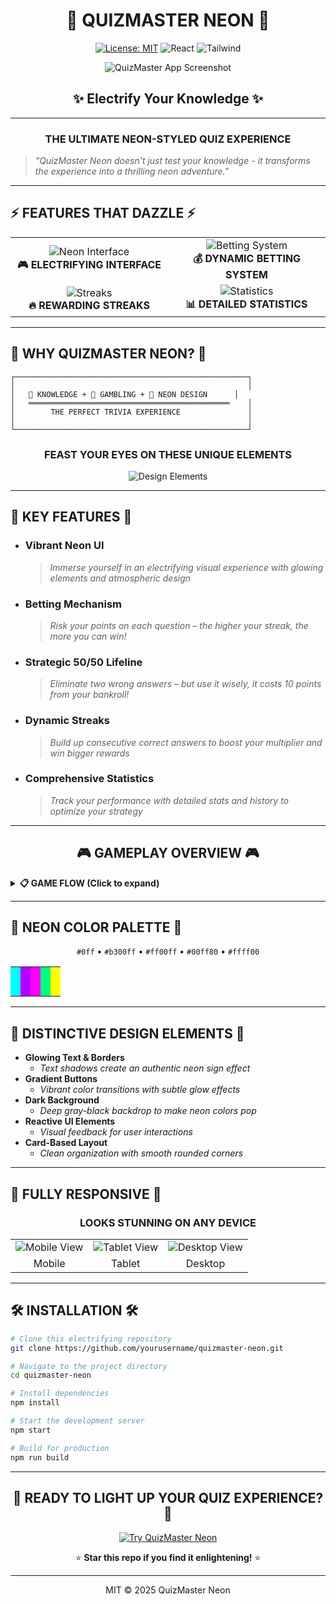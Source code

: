 <div align="center">

# 🌟 **QUIZMASTER NEON** 🌟

[![License: MIT](https://img.shields.io/badge/License-MIT-yellow.svg)](https://opensource.org/licenses/MIT)
![React](https://img.shields.io/badge/React-20232A?style=for-the-badge&logo=react&logoColor=61DAFB)
![Tailwind](https://img.shields.io/badge/Tailwind_CSS-38B2AC?style=for-the-badge&logo=tailwind-css&logoColor=white)

<img src="/api/placeholder/800/400" alt="QuizMaster App Screenshot" />

## **✨ Electrify Your Knowledge ✨**

</div>

---

<div align="center">
  
### **THE ULTIMATE NEON-STYLED QUIZ EXPERIENCE** 
  
</div>

> *"QuizMaster Neon doesn't just test your knowledge - it transforms the experience into a thrilling neon adventure."*

---

## ⚡ **FEATURES THAT DAZZLE** ⚡

<table>
  <tr>
    <td width="50%" align="center">
      <img src="/api/placeholder/400/200" alt="Neon Interface" /><br>
      <b>🎮 ELECTRIFYING INTERFACE</b>
    </td>
    <td width="50%" align="center">
      <img src="/api/placeholder/400/200" alt="Betting System" /><br>
      <b>💰 DYNAMIC BETTING SYSTEM</b>
    </td>
  </tr>
  <tr>
    <td width="50%" align="center">
      <img src="/api/placeholder/400/200" alt="Streaks" /><br>
      <b>🔥 REWARDING STREAKS</b>
    </td>
    <td width="50%" align="center">
      <img src="/api/placeholder/400/200" alt="Statistics" /><br>
      <b>📊 DETAILED STATISTICS</b>
    </td>
  </tr>
</table>

---

## 💫 **WHY QUIZMASTER NEON?** 💫

```
┌────────────────────────────────────────────────────┐
│                                                    │
│   🧠 KNOWLEDGE + 🎲 GAMBLING + 🌈 NEON DESIGN      │
│   ═════════════════════════════════════════════    │
│        THE PERFECT TRIVIA EXPERIENCE               │
│                                                    │
└────────────────────────────────────────────────────┘
```

<div align="center">
  
### **FEAST YOUR EYES ON THESE UNIQUE ELEMENTS**

<img src="/api/placeholder/800/100" alt="Design Elements" />

</div>

---

## 🚀 **KEY FEATURES** 🚀

- ### **Vibrant Neon UI**
  > *Immerse yourself in an electrifying visual experience with glowing elements and atmospheric design*

- ### **Betting Mechanism**
  > *Risk your points on each question – the higher your streak, the more you can win!*

- ### **Strategic 50/50 Lifeline**
  > *Eliminate two wrong answers – but use it wisely, it costs 10 points from your bankroll!*

- ### **Dynamic Streaks**
  > *Build up consecutive correct answers to boost your multiplier and win bigger rewards*

- ### **Comprehensive Statistics**
  > *Track your performance with detailed stats and history to optimize your strategy*

---

<div align="center">

## 🎮 **GAMEPLAY OVERVIEW** 🎮

</div>

<details>
<summary><b>📋 GAME FLOW (Click to expand)</b></summary>
<br>

```mermaid
graph TD
    A[Start Quiz] --> B[Answer Questions]
    B --> C{Correct?}
    C -->|Yes| D[Win Bet + Streak Bonus]
    C -->|No| E[Lose Bet]
    D --> F[Next Question]
    E --> F
    F --> G{More Questions?}
    G -->|Yes| B
    G -->|No| H[View Statistics]
```

</details>

---

## 🎨 **NEON COLOR PALETTE** 🎨

<div align="center">

`#0ff` • `#b300ff` • `#ff00ff` • `#00ff80` • `#ffff00`

<table>
  <tr>
    <td width="20%" bgcolor="#0ff"><br><br></td>
    <td width="20%" bgcolor="#b300ff"><br><br></td>
    <td width="20%" bgcolor="#ff00ff"><br><br></td>
    <td width="20%" bgcolor="#00ff80"><br><br></td>
    <td width="20%" bgcolor="#ffff00"><br><br></td>
  </tr>
</table>

</div>

---

## 💎 **DISTINCTIVE DESIGN ELEMENTS** 💎

- **Glowing Text & Borders** 
  - *Text shadows create an authentic neon sign effect*
- **Gradient Buttons** 
  - *Vibrant color transitions with subtle glow effects*
- **Dark Background** 
  - *Deep gray-black backdrop to make neon colors pop*
- **Reactive UI Elements** 
  - *Visual feedback for user interactions*
- **Card-Based Layout** 
  - *Clean organization with smooth rounded corners*

---

## 📱 **FULLY RESPONSIVE** 📱

<div align="center">
  
### **LOOKS STUNNING ON ANY DEVICE**

<table>
  <tr>
    <td><img src="/api/placeholder/200/400" alt="Mobile View" /></td>
    <td><img src="/api/placeholder/400/400" alt="Tablet View" /></td>
    <td><img src="/api/placeholder/500/400" alt="Desktop View" /></td>
  </tr>
  <tr>
    <td align="center">Mobile</td>
    <td align="center">Tablet</td>
    <td align="center">Desktop</td>
  </tr>
</table>

</div>

---

## 🛠️ **INSTALLATION** 🛠️

```bash
# Clone this electrifying repository
git clone https://github.com/yourusername/quizmaster-neon.git

# Navigate to the project directory
cd quizmaster-neon

# Install dependencies
npm install

# Start the development server
npm start

# Build for production
npm run build
```

---

<div align="center">

## 🌟 **READY TO LIGHT UP YOUR QUIZ EXPERIENCE?** 🌟

[<img src="/api/placeholder/800/100" alt="Try QuizMaster Neon" />](https://github.com/yourusername/quizmaster-neon)

⭐ **Star this repo if you find it enlightening!** ⭐

</div>

---

<div align="center">
  


MIT © 2025 QuizMaster Neon

</div>
